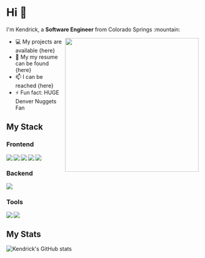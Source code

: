 <h1> Hi 👋</h1>
<p>I'm Kendrick, a <b>Software Engineer</b> from Colorado Springs :mountain: </p>
<img align="right" width="350" height="350" src="https://www.hugp.com/research/assets/img/gif/pc.gif">
<ul>
 <li>💻 My projects are available {here}</li>
 <li>📄 My my resume can be found {here}</li>
 <li>📫 I can be reached {here}</li>
 <li>⚡ Fun fact: HUGE Denver Nuggets Fan</li>
</ul>
<h2>My Stack</h2>
<h3>Frontend</h3>
<img align="left" src="https://img.icons8.com/color/48/000000/html-5.png"/>
<img align="left" src="https://img.icons8.com/color/48/000000/css3.png"/>
<img align="left" src="https://img.icons8.com/color/48/000000/javascript.png"/>
<img align="left" src="https://img.icons8.com/color/48/000000/react-native.png"/>
<img src="https://img.icons8.com/color/48/000000/bootstrap.png"/>
<h3>Backend</h3>
<img src="https://img.icons8.com/color/48/000000/nodejs.png"/>
<h3>Tools</h3>
<img align="left" src="https://img.icons8.com/color/48/000000/git.png"/>
<img src="https://img.icons8.com/color/50/000000/npm.png"/><br/>
<h2>My Stats</h2>

![Kendrick's GitHub stats](https://github-readme-stats.vercel.app/api?username=kendrick-keits&theme=cobalt&show_icons=true)

<!--
**kendrick-keits/kendrick-keits** is a ✨ _special_ ✨ repository because its `README.md` (this file) appears on your GitHub profile.

Here are some ideas to get you started:

- 🔭 I’m currently working on ...
- 🌱 I’m currently learning ...
- 👯 I’m looking to collaborate on ...
- 🤔 I’m looking for help with ...
- 💬 Ask me about ...
- 📫 How to reach me: ...
- 😄 Pronouns: ...
- ⚡ Fun fact: ...
-->
